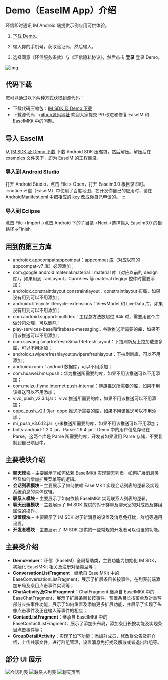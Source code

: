 # Demo（EaseIM App）介绍

<Toc />

环信即时通讯 IM Android 端提供示例应用可供体验。

1. [下载 Demo](https://www.easemob.com/download/demo)。

2. 输入你的手机号，获取验证码，然后输入。

3. 选择同意《环信服务条款》与《环信隐私协议》，然后点击 **登录** 登录 Demo。

![img](/images/demo/android_login.png)

## 代码下载

您可以通过以下两种方式获取到源代码：
- 下载代码压缩包：[IM SDK 及 Demo 下载](https://www.easemob.com/download/im)
- 下载源代码：[github源码地址](https://github.com/easemob/chat-android)
欢迎大家提交 PR 改进和修复 EaseIM 和 EaseIMKit 中的问题。
## 导入 EaseIM

从 [IM SDK 及 Demo 下载](https://www.easemob.com/download/im) 下载 Android SDK 压缩包，然后解压。解压后在 examples 文件夹下，即为 EaseIM 的工程目录。
### 导入到 Android Studio
打开 Android Studio，点击 File > Open，打开 EaseIm3.0 根目录即可。
:::notice
环信（EaseIM）中使用了百度地图，在开发你自己的应用时，请在 AndroidManifest.xml 中把相应的 key 改成你自己申请的。
:::
### 导入到 Eclipse
点击 File→Import→点击 Android 下的子目录→Next→选择输入 EaseIm3.0 的根路径→Finish。
## 用到的第三方库
- androidx.appcompat:appcompat：appcompat 库（对应以前的 appcompat-v7 库）必须添加；
- com.google.android.material:material：material 库（对应以前的 design 库），如果用到 TabLayout，CardView 等 material degign 控件时需要添加；
- androidx.constraintlayout:constraintlayout：constraintlayout 布局，如果没有用到可以不用添加；
- androidx.lifecycle:lifecycle-extensions：ViewModel 和 LiveData 库，如果没有用到可以不用添加；
- com.android.support:multidex：工程总方法数超过 64k 时，需要用这个库做分包处理，可以删除；
- play-services-base和firebase-messaging：谷歌推送所需要的库，如果不用该推送可以不用添加；
- com.scwang.smartrefresh:SmartRefreshLayout：下拉刷新及上拉加载更多库，可以不用添加；
- androidx.swiperefreshlayout:swiperefreshlayout：下拉刷新库，可以不用添加；
- androidx.room：android 数据库，可以不用添加；
- com.huawei.hms:push：华为推送所需要的库，如果不用该推送可以不用添加；
- com.meizu.flyme.internet:push-internal：魅族推送所需要的库，如果不用该推送可以不用添加；
- vivo_push_v2.3.1.jar： vivo 推送所需要的库，如果不用该推送可以不用添加；
- oppo_push_v2.1.0jar: oppo 推送所需要的库，如果不用该推送可以不用添加；
- mi_push_v3.6.12.jar: 小米推送所需要的库，如果不用该推送可以不用添加；
- bolts-android-1.2.0.jar、Parse-1.9.4.jar：Demo 中的用户信息存储在 Parse，这两个库是 Parse 所需要的库，开发者如果没用 Parse 存储，不要复制到自己项目中。
## 主要模块介绍
- **聊天模块** – 主要展示了如何依赖 EaseIMKit 实现聊天列表，如何扩展消息类型及如何增加扩展菜单等的逻辑。
- **会话列表模块** – 主要展示了如何依赖 EaseIMKit 实现会话列表的逻辑及实现系统消息的具体逻辑。
- **联系人模块** – 主要展示了如何依赖 EaseIMKit 实现联系人列表的逻辑。
- **聊天设置模块** – 主要展示了 IM SDK 提供的对于群聊及聊天室的对成员及群组属性的操作。
- **设置模块** – 主要展示了 IM SDK 对于新消息的设置及消息免打扰，群组等通用设置。
- **开发者模块** – 主要展示了 IM SDK 提供的一些常规的开发者可以设置的功能。
## 主要类介绍
- **DemoHelper**：环信（EaseIM）全局帮助类，主要功能为初始化 IM SDK，初始化 EaseIMKit 相关及注册对话类型等；
- **ConversationListFragment**：继承自 EaseIMKit 中的 EaseConversationListFragment，展示了扩展条目长按事件，在列表前端添加布局及条目点击事件实现等；
- **ChatActivity及ChatFragment**：ChatFragment 继承自 EaseIMKit 中的 EaseChatFragment，展示了扩展条目长按事件，预置条目长按菜单及对重写部分长按事件功能，展示了如何重置及添加更多扩展功能，并展示了实现了头像点击事件及正在输入等事件的相应；
- **ContactListFragment**：继承自 EaseIMKit 中的 EaseContactListFragment，展示了添加头布局，添加条目长按功能及实现条目点击事件等；
- **GroupDetailActivity**：实现了如下功能：添加群成员，修改群公告及群介绍，上传共享文件，进行群组管理，设置消息免打扰及解散或者退出群组等。
## 部分 UI 展示
![会话列表](/images/android/app-demo-ui-1.jpeg)
![联系人列表](/images/android/app-demo-ui-2.jpeg)
![聊天页面](/images/android/app-demo-ui-3.jpeg)